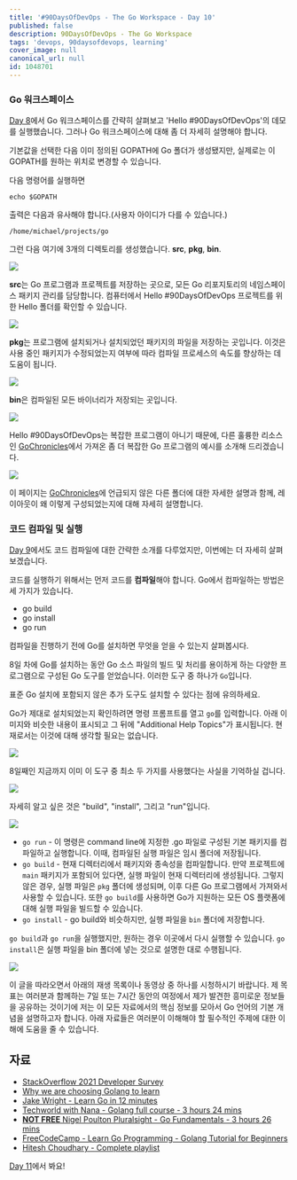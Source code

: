 ```yaml
---
title: '#90DaysOfDevOps - The Go Workspace - Day 10'
published: false
description: 90DaysOfDevOps - The Go Workspace
tags: 'devops, 90daysofdevops, learning'
cover_image: null
canonical_url: null
id: 1048701
---
```


### Go 워크스페이스

[Day 8](day08.md)에서 Go 워크스페이스를 간략히 살펴보고 'Hello #90DaysOfDevOps'의 데모를 실행했습니다. 그러나 Go 워크스페이스에 대해 좀 더 자세히 설명해야 합니다.

기본값을 선택한 다음 이미 정의된 GOPATH에 Go 폴더가 생성됐지만, 실제로는 이 GOPATH를 원하는 위치로 변경할 수 있습니다.

다음 명령어를 실행하면

```
echo $GOPATH
```

출력은 다음과 유사해야 합니다.(사용자 아이디가 다를 수 있습니다.)

```
/home/michael/projects/go
```

그런 다음 여기에 3개의 디렉토리를 생성했습니다. **src**, **pkg**, **bin**.

![](/2022/Days/Images/Day10_Go1.png)

**src**는 Go 프로그램과 프로젝트를 저장하는 곳으로, 모든 Go 리포지토리의 네임스페이스 패키지 관리를 담당합니다. 컴퓨터에서 Hello #90DaysOfDevOps 프로젝트를 위한 Hello 폴더를 확인할 수 있습니다.

![](/2022/Days/Images/Day10_Go2.png)

**pkg**는 프로그램에 설치되거나 설치되었던 패키지의 파일을 저장하는 곳입니다. 이것은 사용 중인 패키지가 수정되었는지 여부에 따라 컴파일 프로세스의 속도를 향상하는 데 도움이 됩니다.

![](/2022/Days/Images/Day10_Go3.png)

**bin**은 컴파일된 모든 바이너리가 저장되는 곳입니다.

![](/2022/Days/Images/Day10_Go4.png)

Hello #90DaysOfDevOps는 복잡한 프로그램이 아니기 때문에, 다른 훌륭한 리소스인 [GoChronicles](https://gochronicles.com/)에서 가져온 좀 더 복잡한 Go 프로그램의 예시를 소개해 드리겠습니다.

![](/2022/Days/Images/Day10_Go5.png)

이 페이지는 [GoChronicles](https://gochronicles.com/project-structure/)에 언급되지 않은 다른 폴더에 대한 자세한 설명과 함께, 레이아웃이 왜 이렇게 구성되었는지에 대해 자세히 설명합니다.

### 코드 컴파일 및 실행

[Day 9](day09.md)에서도 코드 컴파일에 대한 간략한 소개를 다루었지만, 이번에는 더 자세히 살펴보겠습니다.

코드를 실행하기 위해서는 먼저 코드를 **컴파일**해야 합니다. Go에서 컴파일하는 방법은 세 가지가 있습니다.

- go build
- go install
- go run

컴파일을 진행하기 전에 Go를 설치하면 무엇을 얻을 수 있는지 살펴봅시다.

8일 차에 Go를 설치하는 동안 Go 소스 파일의 빌드 및 처리를 용이하게 하는 다양한 프로그램으로 구성된 Go 도구를 얻었습니다. 이러한 도구 중 하나가 `Go`입니다.

표준 Go 설치에 포함되지 않은 추가 도구도 설치할 수 있다는 점에 유의하세요.

Go가 제대로 설치되었는지 확인하려면 명령 프롬프트를 열고 `go`를 입력합니다. 아래 이미지와 비슷한 내용이 표시되고 그 뒤에 "Additional Help Topics"가 표시됩니다. 현재로서는 이것에 대해 생각할 필요는 없습니다.

![](/2022/Days/Images/Day10_Go6.png)

8일째인 지금까지 이미 이 도구 중 최소 두 가지를 사용했다는 사실을 기억하실 겁니다.

![](/2022/Days/Images/Day10_Go7.png)

자세히 알고 싶은 것은 "build", "install", 그리고 "run"입니다.

![](/2022/Days/Images/Day10_Go8.png)

- `go run` - 이 명령은 command line에 지정한 .go 파일로 구성된 기본 패키지를 컴파일하고 실행합니다. 이때, 컴파일된 실행 파일은 임시 폴더에 저장됩니다.
- `go build` - 현재 디렉터리에서 패키지와 종속성을 컴파일합니다. 만약 프로젝트에 `main` 패키지가 포함되어 있다면, 실행 파일이 현재 디렉터리에 생성됩니다. 그렇지 않은 경우, 실행 파일은 `pkg` 폴더에 생성되며, 이후 다른 Go 프로그램에서 가져와서 사용할 수 있습니다. 또한 `go build`를 사용하면 Go가 지원하는 모든 OS 플랫폼에 대해 실행 파일을 빌드할 수 있습니다.
- `go install` - go build와 비슷하지만, 실행 파일을 `bin` 폴더에 저장합니다.

`go build`과 `go run`을 실행했지만, 원하는 경우 이곳에서 다시 실행할 수 있습니다. `go install`은 실행 파일을 bin 폴더에 넣는 것으로 설명한 대로 수행됩니다.

![](/2022/Days/Images/Day10_Go9.png)

이 글을 따라오면서 아래의 재생 목록이나 동영상 중 하나를 시청하시기 바랍니다. 제 목표는 여러분과 함께하는 7일 또는 7시간 동안의 여정에서 제가 발견한 흥미로운 정보들을 공유하는 것이기에 저는 이 모든 자료에서의 핵심 정보를 모아서 Go 언어의 기본 개념을 설명하고자 합니다. 아래 자료들은 여러분이 이해해야 할 필수적인 주제에 대한 이해에 도움을 줄 수 있습니다.

## 자료

- [StackOverflow 2021 Developer Survey](https://insights.stackoverflow.com/survey/2021)
- [Why we are choosing Golang to learn](https://www.youtube.com/watch?v=7pLqIIAqZD4&t=9s)
- [Jake Wright - Learn Go in 12 minutes](https://www.youtube.com/watch?v=C8LgvuEBraI&t=312s)
- [Techworld with Nana - Golang full course - 3 hours 24 mins](https://www.youtube.com/watch?v=yyUHQIec83I)
- [**NOT FREE** Nigel Poulton Pluralsight - Go Fundamentals - 3 hours 26 mins](https://www.pluralsight.com/courses/go-fundamentals)
- [FreeCodeCamp - Learn Go Programming - Golang Tutorial for Beginners](https://www.youtube.com/watch?v=YS4e4q9oBaU&t=1025s)
- [Hitesh Choudhary - Complete playlist](https://www.youtube.com/playlist?list=PLRAV69dS1uWSR89FRQGZ6q9BR2b44Tr9N)

[Day 11](day11.md)에서 봐요!
